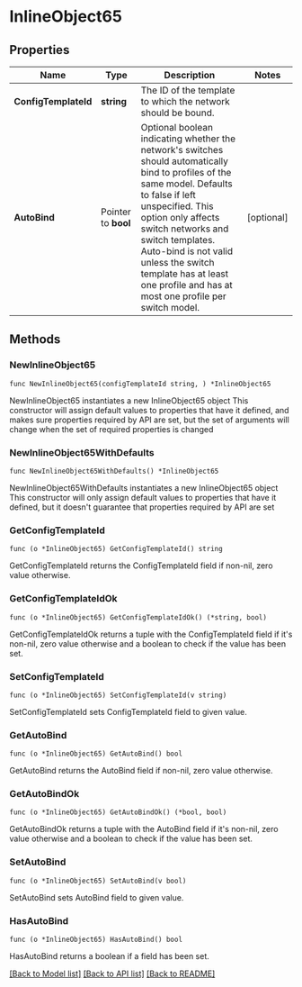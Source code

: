 # InlineObject65

## Properties

Name | Type | Description | Notes
------------ | ------------- | ------------- | -------------
**ConfigTemplateId** | **string** | The ID of the template to which the network should be bound. | 
**AutoBind** | Pointer to **bool** | Optional boolean indicating whether the network&#39;s switches should automatically bind to profiles of the same model. Defaults to false if left unspecified. This option only affects switch networks and switch templates. Auto-bind is not valid unless the switch template has at least one profile and has at most one profile per switch model. | [optional] 

## Methods

### NewInlineObject65

`func NewInlineObject65(configTemplateId string, ) *InlineObject65`

NewInlineObject65 instantiates a new InlineObject65 object
This constructor will assign default values to properties that have it defined,
and makes sure properties required by API are set, but the set of arguments
will change when the set of required properties is changed

### NewInlineObject65WithDefaults

`func NewInlineObject65WithDefaults() *InlineObject65`

NewInlineObject65WithDefaults instantiates a new InlineObject65 object
This constructor will only assign default values to properties that have it defined,
but it doesn't guarantee that properties required by API are set

### GetConfigTemplateId

`func (o *InlineObject65) GetConfigTemplateId() string`

GetConfigTemplateId returns the ConfigTemplateId field if non-nil, zero value otherwise.

### GetConfigTemplateIdOk

`func (o *InlineObject65) GetConfigTemplateIdOk() (*string, bool)`

GetConfigTemplateIdOk returns a tuple with the ConfigTemplateId field if it's non-nil, zero value otherwise
and a boolean to check if the value has been set.

### SetConfigTemplateId

`func (o *InlineObject65) SetConfigTemplateId(v string)`

SetConfigTemplateId sets ConfigTemplateId field to given value.


### GetAutoBind

`func (o *InlineObject65) GetAutoBind() bool`

GetAutoBind returns the AutoBind field if non-nil, zero value otherwise.

### GetAutoBindOk

`func (o *InlineObject65) GetAutoBindOk() (*bool, bool)`

GetAutoBindOk returns a tuple with the AutoBind field if it's non-nil, zero value otherwise
and a boolean to check if the value has been set.

### SetAutoBind

`func (o *InlineObject65) SetAutoBind(v bool)`

SetAutoBind sets AutoBind field to given value.

### HasAutoBind

`func (o *InlineObject65) HasAutoBind() bool`

HasAutoBind returns a boolean if a field has been set.


[[Back to Model list]](../README.md#documentation-for-models) [[Back to API list]](../README.md#documentation-for-api-endpoints) [[Back to README]](../README.md)


